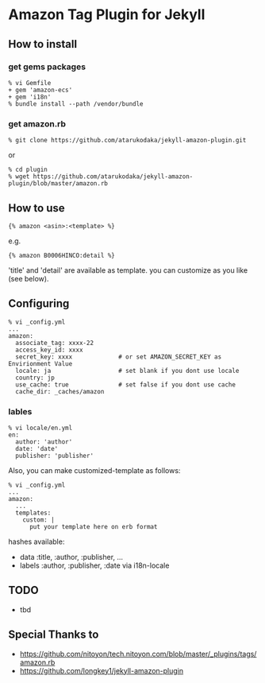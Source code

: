# Amazon Tag Plugin for Jekyll

## How to install
### get gems packages

    % vi Gemfile
    + gem 'amazon-ecs'
    + gem 'i18n'
    % bundle install --path /vendor/bundle

### get amazon.rb

    % git clone https://github.com/atarukodaka/jekyll-amazon-plugin.git

or

    % cd plugin
	% wget https://github.com/atarukodaka/jekyll-amazon-plugin/blob/master/amazon.rb

## How to use

    {% amazon <asin>:<template> %}

e.g.

    {% amazon B0006HINCO:detail %}

'title' and 'detail' are available as template. you can customize as you like (see below).

## Configuring

```
% vi _config.yml
...
amazon:
  associate_tag: xxxx-22
  access_key_id: xxxx
  secret_key: xxxx             # or set AMAZON_SECRET_KEY as Envirionment Value
  locale: ja                   # set blank if you dont use locale
  country: jp
  use_cache: true              # set false if you dont use cache
  cache_dir: _caches/amazon
```

### lables

    % vi locale/en.yml
	en:
	  author: 'author'
	  date: 'date'
	  publisher: 'publisher'

Also, you can make customized-template as follows:

```
% vi _config.yml
...
amazon:
  ...
  templates:
    custom: |
      put your template here on erb format
```

hashes available:

- data    :title, :author, :publisher, ...
- labels  :author, :publisher, :date  via i18n-locale


## TODO

- tbd

## Special Thanks to

- https://github.com/nitoyon/tech.nitoyon.com/blob/master/_plugins/tags/amazon.rb
- https://github.com/longkey1/jekyll-amazon-plugin

